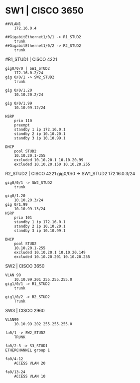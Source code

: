 # SW1 | CISCO 3650
	##VLAN1 
		172.16.0.4 

	##GigabitEthernet1/0/1 -> R1_STUD2
		trunk
	##GigabitEthernet1/0/2 -> R2_STUD2
		trunk
	
#R1_STUD1 | CISCO 4221

	gig0/0/0 | SW1_STUD2
		172.16.0.2/24
	gig 0/0/1 -> SW2_STUD2
		trunk

	gig 0/0/1.20
		10.10.20.2/24
		
	gig 0/0/1.99
		10.10.99.12/24

	HSRP
		prio 110
		preempt
		standby 1 ip 172.16.0.1
		standby 2 ip 10.10.20.1
		standby 3 ip 10.10.99.1

	DHCP
		pool STUD2
		10.10.20.1-255
		excluded 10.10.20.1 10.10.20.99
		excluded 10.10.20.150 10.10.20.255


R2_STUD2 | CISCO 4221
	gig0/0/0 -> SW1_STUD2
		172.16.0.3/24

	gig0/0/1 -> SW2_STUD2
		trunk
	
	gig0/1.20
		10.10.20.3/24
	gig 0/1.99
		10.10.99.13/24
	HSRP
		prio 101
		standby 1 ip 172.16.0.1
		standby 2 ip 10.10.20.1
		standby 3 ip 10.10.99.1

	DHCP
		pool STUD2
		10.10.20.1-255
		excluded 10.10.20.1 10.10.20.149
		excluded 10.10.20.201 10.10.20.255

SW2 | CISCO 3650

	VLAN 99
		10.10.99.201 255.255.255.0
	gig1/0/1 -> R1_STUD2
		trunk

	gig1/0/2 -> R2_STUD2
		Trunk

SW3 | CISCO 2960

	VLAN99
		10.10.99.202 255.255.255.0

	fa0/1 -> SW2_STUD2
		TRUNK 

	fa0/2-3 -> S3_STUD1
	ETHERCHANNEL group 1

	fa0/4-12
		ACCESS VLAN 20 

	fa0/13-24
		ACCESS VLAN 10
